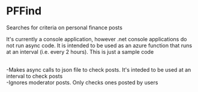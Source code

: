 # PFFind
<t2>Searches for criteria on personal finance posts</t2>

It's currently a console application, however .net console applications do not run async code. It is intended to be used as an azure function that runs at an interval (i.e. every 2 hours). This is just a sample code<br><br>

-Makes async calls to json file to check posts. It's inteded to be used at an interval to check posts<br>
-Ignores moderator posts. Only checks ones posted by users<br>
